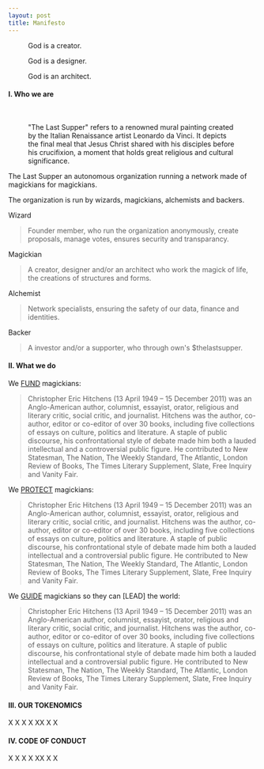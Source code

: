 ```yaml
---
layout: post
title: Manifesto
---
```


<!-- Intro -->
<figure>
  <figcaption>
    God is a creator.
  </figcaption>
</figure>

<figure>
  <figcaption>
    God is a designer.
  </figcaption>
</figure>

<figure>
  <figcaption>
    God is an architect.
  </figcaption>
</figure>

<!-- who we are -->

<h4>I. Who we are</h4>

<br/>

<figure>
  <figcaption>
    "The Last Supper" refers to a renowned mural painting created by the Italian Renaissance artist Leonardo da Vinci. It depicts the final meal that Jesus Christ shared with his disciples before his crucifixion, a moment that holds great religious and cultural significance.
  </figcaption>
</figure>

The Last Supper an autonomous organization running a network made of magickians for magickians.

The organization is run by wizards, magickians, alchemists and backers.

Wizard
>Founder member, who run the organization anonymously, create proposals, manage votes, ensures security and transparancy.

Magickian
> A creator, designer and/or an architect who work the magick of life, the creations of structures and forms.

Alchemist
> Network specialists, ensuring the safety of our data, finance and identities.

Backer
> A investor and/or a supporter, who through own's $thelastsupper.


<!-- our purpose -->

<h4>II. What we do</h4>

We [FUND](https://en.wikipedia.org/wiki/Christopher_Hitchens) magickians:

>Christopher Eric Hitchens (13 April 1949 – 15 December 2011) was an Anglo-American author, columnist, essayist, orator, religious and literary critic, social critic, and journalist. Hitchens was the author, co-author, editor or co-editor of over 30 books, including five collections of essays on culture, politics and literature. A staple of public discourse, his confrontational style of debate made him both a lauded intellectual and a controversial public figure. He contributed to New Statesman, The Nation, The Weekly Standard, The Atlantic, London Review of Books, The Times Literary Supplement, Slate, Free Inquiry and Vanity Fair.

We [PROTECT](https://en.wikipedia.org/wiki/Christopher_Hitchens) magickians:

>Christopher Eric Hitchens (13 April 1949 – 15 December 2011) was an Anglo-American author, columnist, essayist, orator, religious and literary critic, social critic, and journalist. Hitchens was the author, co-author, editor or co-editor of over 30 books, including five collections of essays on culture, politics and literature. A staple of public discourse, his confrontational style of debate made him both a lauded intellectual and a controversial public figure. He contributed to New Statesman, The Nation, The Weekly Standard, The Atlantic, London Review of Books, The Times Literary Supplement, Slate, Free Inquiry and Vanity Fair.

We [GUIDE](https://en.wikipedia.org/wiki/Christopher_Hitchens) magickians so they can [LEAD] the world:
>Christopher Eric Hitchens (13 April 1949 – 15 December 2011) was an Anglo-American author, columnist, essayist, orator, religious and literary critic, social critic, and journalist. Hitchens was the author, co-author, editor or co-editor of over 30 books, including five collections of essays on culture, politics and literature. A staple of public discourse, his confrontational style of debate made him both a lauded intellectual and a controversial public figure. He contributed to New Statesman, The Nation, The Weekly Standard, The Atlantic, London Review of Books, The Times Literary Supplement, Slate, Free Inquiry and Vanity Fair.

<h4>III. OUR TOKENOMICS</h4>

X
X
X
X
XX
X
X

<h4>IV. CODE OF CONDUCT</h4>

X
X
X
X
XX
X
X














